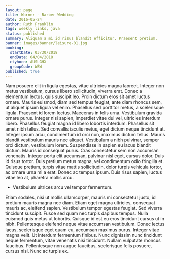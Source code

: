```yaml
---
layout: page
title: Warner - Barber Wedding
date: 2016-05-24
author: Ruth Franklin
tags: weekly links, java
status: published
summary: Aliquam a mi id risus blandit efficitur. Praesent pretium.
banner: images/banner/leisure-01.jpg
booking:
  startDate: 03/30/2018
  endDate: 04/04/2018
  ctyhocn: AUSLGHX
  groupCode: WBW
published: true
---
```

Nam posuere elit in ligula egestas, vitae ultricies magna laoreet. Integer non metus vestibulum, cursus libero sollicitudin, viverra erat. Donec a elementum lectus, quis suscipit leo. Proin dictum eros sit amet luctus ornare. Mauris euismod, diam sed tempus feugiat, ante diam rhoncus sem, ut aliquet ipsum ligula vel enim. Phasellus sed porttitor metus, a scelerisque ligula. Praesent id lorem lectus. Maecenas in felis urna. Vestibulum gravida ornare purus. Integer nisi sapien, imperdiet vitae dui vel, ultricies interdum libero. Phasellus feugiat magna id libero lobortis interdum.
Phasellus sit amet nibh tellus. Sed convallis iaculis metus, eget dictum neque tincidunt at. Integer ipsum arcu, condimentum id orci non, maximus dictum tellus. Mauris blandit vestibulum mauris nec aliquet. Vestibulum a nibh pulvinar, semper orci dictum, vestibulum lorem. Suspendisse in sapien eu lacus blandit dictum. Mauris id consequat purus. Cras consectetur sem non accumsan venenatis. Integer porta elit accumsan, pulvinar nisl eget, cursus dolor. Duis id risus tortor. Duis pretium metus magna, vel condimentum odio fringilla et. Quisque pretium, turpis vitae mattis sollicitudin, dolor turpis vehicula tortor, ac ornare urna mi a erat. Donec ac tempus ipsum. Duis risus sapien, luctus vitae leo at, pharetra mollis arcu.

* Vestibulum ultrices arcu vel tempor fermentum.

Etiam sodales, nisi ut mollis ullamcorper, mauris mi consectetur justo, id pretium mauris magna nec diam. Etiam eget magna ultricies, consequat mauris ac, eleifend sapien. Vestibulum tempor egestas feugiat. Sed viverra tincidunt suscipit. Fusce sed quam nec turpis dapibus tempus. Nulla euismod quis metus ut lobortis. Quisque id est eu eros tincidunt cursus ut in nibh.
Pellentesque eleifend neque vitae accumsan vestibulum. Donec lectus lacus, scelerisque eget quam eu, accumsan maximus purus. Integer vitae magna velit. Ut interdum fermentum finibus. Nunc dignissim nunc tincidunt neque fermentum, vitae venenatis nisi tincidunt. Nullam vulputate rhoncus faucibus. Pellentesque non augue faucibus, scelerisque felis posuere, cursus nisl. Nunc ac turpis ex.
